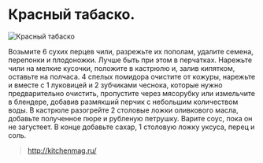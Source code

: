 # Красный табаско.

![Красный табаско](/images/Kulinar/Sous/tabasko.jpg 'Красный табаско')

Возьмите 6 сухих перцев чили, разрежьте их пополам, удалите семена, перепонки и плодоножки. Лучше быть при этом в перчатках. Нарежьте чили на мелкие кусочки, положите в кастрюлю и, залив кипятком, оставьте на полчаса. 4 спелых помидора очистите от кожуры, нарежьте и вместе с 1 луковицей и 2 зубчиками чеснока, которые нужно предварительно очистить, пропустите через мясорубку или измельчите в блендере, добавив размякший перчик с небольшим количеством воды. В кастрюле разогрейте 2 столовые ложки оливкового масла, добавьте полученное пюре и рубленую петрушку. Варите соус, пока он не загустеет. В конце добавьте сахар, 1 столовую ложку уксуса, перец и соль.

> http://kitchenmag.ru/
